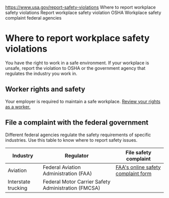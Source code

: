 

https://www.usa.gov/report-safety-violations
Where to report workplace safety violations
Report workplace safety violation OSHA
Workplace safety complaint federal agencies

Where to report workplace safety violations
===========================================

You have the right to work in a safe environment. If your workplace is unsafe, report the violation to OSHA or the government agency that regulates the industry you work in.

Worker rights and safety
------------------------

Your employer is required to maintain a safe workplace.
[Review your rights as a worker.](https://www.osha.gov/workers)

**File a complaint with the federal government**
------------------------------------------------

Different federal agencies regulate the safety requirements of specific industries. Use this table to know where to report safety issues.

| **Industry** | **Regulator** | **File safety complaint** |
| --- | --- | --- |
| Aviation | Federal Aviation Administration (FAA) | [FAA's online safety complaint form](https://hotline.faa.gov/webform/s/) |
| Interstate trucking | Federal Motor Carrier Safety Administration (FMCSA) |
